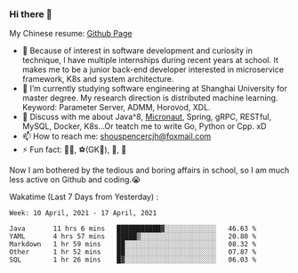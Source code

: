### Hi there 👋

My Chinese resume: [Github Page](https://spencercjh.github.io/resume/)

- 🔭 Because of interest in software development and curiosity in technique, I have multiple internships during recent years at school. It makes me to be a junior back-end developer interested in microservice framework, K8s and system architecture.
- 🌱 I’m currently studying software engineering at Shanghai University for master degree. My research direction is distributed machine learning. Keyword: Parameter Server, ADMM, Horovod, XDL.
- 💬 Discuss with me about Java^8, [Micronaut](http://micronaut.io/), Spring, gRPC, RESTful, MySQL, Docker, K8s...Or teatch me to write Go, Python or Cpp. xD
- 📫 How to reach me: shouspencercjh@foxmail.com
- ⚡ Fun fact: 🚴‍♂️, ⚽(GK🥅), 🏓, 🏸

Now I am bothered by the tedious and boring affairs in school, so I am much less active on Github and coding.😭

Wakatime (Last 7 Days from Yesterday) :

<!--START_SECTION:waka-->
```text
Week: 10 April, 2021 - 17 April, 2021

Java       11 hrs 6 mins   ███████████▓░░░░░░░░░░░░░   46.63 % 
YAML       4 hrs 57 mins   █████▒░░░░░░░░░░░░░░░░░░░   20.80 % 
Markdown   1 hr 59 mins    ██░░░░░░░░░░░░░░░░░░░░░░░   08.32 % 
Other      1 hr 52 mins    ██░░░░░░░░░░░░░░░░░░░░░░░   07.87 % 
SQL        1 hr 26 mins    █▓░░░░░░░░░░░░░░░░░░░░░░░   06.03 % 
```
<!--END_SECTION:waka-->
